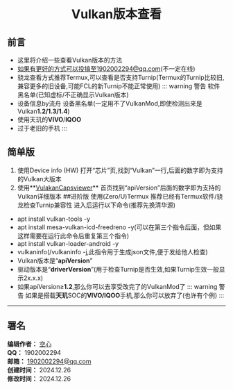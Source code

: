 <div align="center">

# Vulkan版本查看

</div>

## 前言

 - 这里将介绍一些查看Vulkan版本的方法
 - 如果有更好的方式可以投搞至1902002294@qq.com(不一定在线)
 - 骁龙查看方式推荐Termux,可以查看是否支持Turnip(Termux的Turnip比较旧,兼容更多的旧设备,可能FCL的新Turnip不能正常使用)
::: warning 警告
软件黑名单(已知虚标/不正确显示Vulkan版本)
- 设备信息by流舟
设备黑名单(一定用不了VulkanMod,即使检测出来是Vulkan**1.2/1.3/1.4**)
- 使用天玑的**VIVO**/**IQOO**
- 过于老旧的手机
:::
 
 
## 简单版

1. 使用Device info (HW)
打开“芯片”页,找到“Vulkan”一行,后面的数字即为支持的Vulkan大版本
2. 使用**[VulakanCapsviewer](https://vulkan.gpuinfo.org/downloads/vulkancapsviewer_3.43_arm.apk)**
首页找到“apiVersion”后面的数字即为支持的Vulkan详细版本
##进阶版
使用(Zero/U)Termux
推荐已经有Termux软件/骁龙检查Turnip兼容性
进入后运行以下命令(推荐先换清华源)
- apt install vulkan-tools -y
- apt install mesa-vulkan-icd-freedreno -y(可以在第三个指令后面，但如果这样需要在运行此命令后重复第三个指令)
- apt install vulkan-loader-android -y
- vulkaninfo(/vulkaninfo -j,此指令用于生成json文件,便于发给他人检查)
- Vulkan版本是“**apiVersion**”
- 驱动版本是“**driverVersion**”(用于检查Turnip是否生效,如果Turnip生效一般显示2x.x.x)
- 如果apiVersion≥**1.2**,那么你可以去享受改完了的VulkanMod了
::: warning 警告
如果是搭载**天玑**SOC的**VIVO/IQOO**手机,那么你可以放弃了(也许有个例)
:::
---

## 署名

**编辑作者：** [空心](https://github.com/KongXing0819)  
**QQ：** 1902002294  
**邮箱：** 1902002294@qq.com  
**创建时间：** 2024.12.26  
**修改时间：** 2024.12.26
